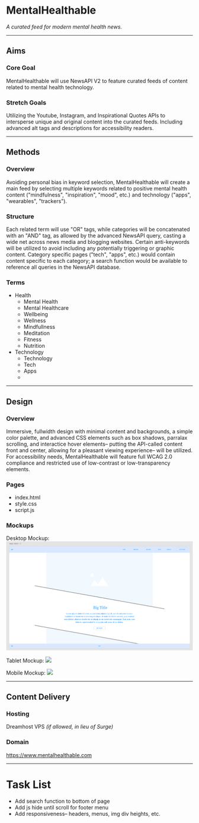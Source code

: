 
# MentalHealthable

_A curated feed for modern mental health news._

---
## Aims

### Core Goal

MentalHealthable will use NewsAPI V2 to feature curated feeds of content related to mental health technology. 

### Stretch Goals

Utilizing the Youtube, Instagram, and Inspirational Quotes APIs to intersperse unique and original content into the curated feeds. Including advanced alt tags and descriptions for accessibility readers. 

---
## Methods

### Overview

Avoiding personal bias in keyword selection, MentalHealthable will create a main feed by selecting multiple keywords related to positive mental health content ("mindfulness", "inspiration", "mood", etc.) and technology ("apps", "wearables", "trackers").

### Structure

Each related term will use "OR" tags, while categories will be concatenated with an "AND" tag, as allowed by the advanced NewsAPI query, casting a wide net across news media and blogging websites. Certain anti-keywords will be utilized to avoid including any potentially triggering or graphic content. Category specific pages ("tech", "apps", etc.) would contain content specific to each category; a search function would be available to reference all queries in the NewsAPI database.

### Terms

* Health
  * Mental Health
  * Mental Healthcare
  * Wellbeing
  * Wellness
  * Mindfullness
  * Meditation
  * Fitness
  * Nutrition
* Technology
  * Technology
  * Tech
  * Apps
  * 

---
## Design

### Overview

Immersive, fullwidth design with minimal content and backgrounds, a simple color palette, and advanced CSS elements such as box shadows, parralax scrolling, and interactice hover elements– putting the API-called content front and center, allowing for a pleasant viewing experience– will be utilized. For accessibility needs, MentalHealthable will feature full WCAG 2.0 compliance and restricted use of low-contrast or low-transparency elements.

### Pages

* index.html
* style.css
* script.js

### Mockups

Desktop Mockup:
<img src="/mockup-desktop.png">

Tablet Mockup:
<img src="/mockup-tablet.png">

Mobile Mockup:
<img src="/mobile-mockup.png">

---
## Content Delivery

### Hosting

Dreamhost VPS _(if allowed, in lieu of Surge)_

### Domain

https://www.mentalhealthable.com

---

# Task List

* Add search function to bottom of page
* Add js hide until scroll for footer menu
* Add responsiveness– headers, menus, img div heights, etc.